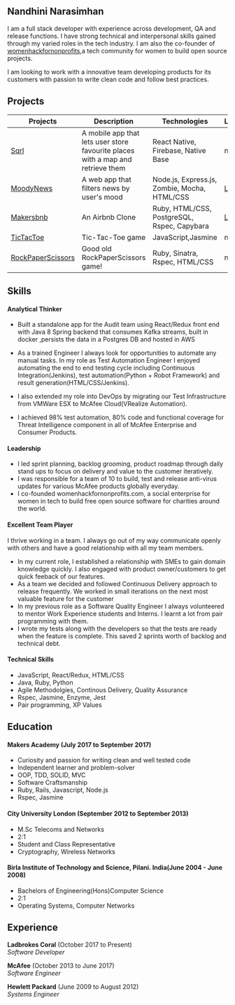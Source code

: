 ## Nandhini Narasimhan

I am a full stack developer with  experience across development, QA and release functions. I have strong technical and interpersonal skills gained through my varied roles in the tech industry. I am also the co-founder of [womenhackfornonprofits](http://www.womenhackfornonprofits.com/),a tech community for women to build open source projects.

I am looking to work with a innovative team developing products for its customers with passion to write clean code and follow best practices.

 
 
## Projects 
|Projects   	|Description|Technologies  	|   Link	|   
|-----------	|-----------|---------------	|--------|
|[Sqrl](https://github.com/Nandhini31/sqrl) | A mobile app that lets user store favourite places with a map and retrieve them  | React Native, Firebase, Native Base | n/a |
| [MoodyNews](https://github.com/Nandhini31/moody_news)  	| A web app that filters news by user's mood| Node.js, Express.js, Zombie, Mocha, HTML/CSS 	| [Link](http://moody-news.herokuapp.com)  	|   
| [Makersbnb](https://github.com/Nandhini31/makersbnb)  	|An Airbnb Clone|Ruby, HTML/CSS, PostgreSQL, Rspec, Capybara  	| [Link](http://mbnb.herokuapp.com/)  	| 
|[TicTacToe](https://github.com/Nandhini31/tic-tac-toe) | Tic-Tac-Toe game | JavaScript,Jasmine| n/a |
| [RockPaperScissors](https://github.com/Nandhini31/rps-challenge)  	| Good old RockPaperScissors game!|   Ruby, Sinatra, Rspec, HTML/CSS	| n/a |


## Skills

#### Analytical Thinker

- Built a standalone app for the Audit team using React/Redux front end with Java 8 Spring backend that consumes Kafka streams, built in docker ,persists the data in a Postgres DB and hosted in AWS 

- As a trained Engineer I always look for opportunities to automate any manual tasks. In my role as Test Automation Engineer I enjoyed automating the end to end testing cycle including Continuous Integration(Jenkins), test automation(Python + Robot Framework) and result generation(HTML/CSS/Jenkins). 
- I also extended my role into DevOps by migrating our Test Infrastructure from VMWare ESX to McAfee Cloud(VRealize Automation).
- I achieved 98% test automation, 80% code and functional coverage for Threat Intelligence component in all of McAfee Enterprise and Consumer Products.

#### Leadership

- I led sprint planning, backlog grooming, product roadmap through daily stand ups to focus on delivery and value to the customer iteratively.
- I was responsible for a team of 10 to build, test and release anti-virus updates for various McAfee products globally everyday.
- I co-founded womenhackfornonprofits.com, a social enterprise for women in tech to build free open source software for charities around the world.


#### Excellent Team Player

I thrive working in a team. I always go out of my way communicate openly with others and have a good relationship with all my team members.

- In my current role, I established a relationship with SMEs to gain domain knowledge quickly. I also engaged with product owner/customers to get quick feeback of our features. 
- As a team we decided and followed Continuous Delivery approach to release frequently. We worked in small iterations on the next most valuable feature for the customer 
- In my previous role as a Software Quality Engineer I always volunteered to mentor Work Experience students and Interns. I learnt a lot from pair programming with them.
- I wrote my tests along with the developers so that the tests are ready when the feature is complete. This saved 2 sprints worth of backlog and technical debt. 

#### Technical Skills

- JavaScript, React/Redux, HTML/CSS
- Java, Ruby, Python
- Agile Methodolgies, Continous Delivery, Quality Assurance
- Rspec, Jasmine, Enzyme, Jest
- Pair programming, XP Values 

## Education

#### Makers Academy (July 2017 to September 2017)

- Curiosity and passion for writing clean and well tested code
- Independent learner and problem-solver
- OOP, TDD, SOLID, MVC
- Software Craftsmanship
- Ruby, Rails, Javascript, Node.js
- Rspec, Jasmine

#### City University London (September 2012 to September 2013)

- M.Sc Telecoms and  Networks
- 2:1
- Student and Class Representative
- Cryptography, Wireless Networks


#### Birla Institute of Technology and Science, Pilani. India(June 2004 - June 2008)

- Bachelors of Engineering(Hons)Computer Science
- 2:1
- Operating Systems, Computer Networks 


## Experience
**Ladbrokes Coral** (October 2017 to Present)<br/>
*Software Developer*

**McAfee** (October 2013 to June 2017)    
*Software Engineer*  

**Hewlett Packard** (June 2009 to August 2012)   
*Systems Engineer*  
